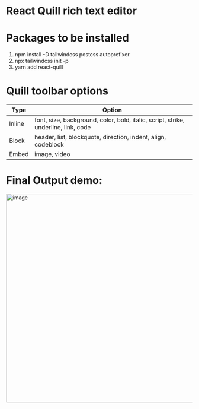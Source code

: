 # React Quill rich text editor

# Packages to be installed

1. npm install -D tailwindcss postcss autoprefixer
2. npx tailwindcss init -p
3. yarn add react-quill

# Quill toolbar options

| Type   | Option                                                                             |
| ------ | ---------------------------------------------------------------------------------- |
| Inline | font, size, background, color, bold, italic, script, strike, underline, link, code |
| Block  | header, list, blockquote, direction, indent, align, codeblock                      |
| Embed  | image, video                                                                       |

# Final Output demo:

<img width="563" alt="image" src="https://user-images.githubusercontent.com/1153078/185748911-a4fe7a8b-2c69-4ce7-b459-8020a00d0f82.png">
